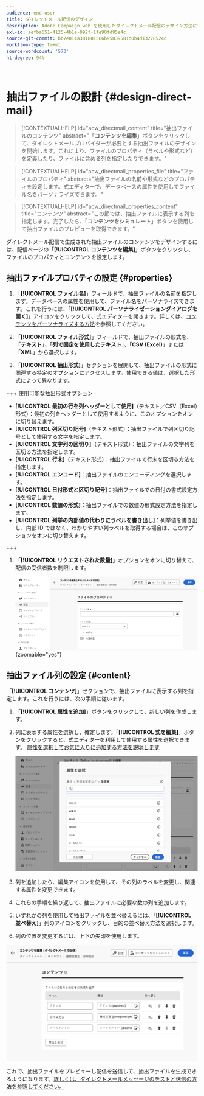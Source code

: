 ```yaml
---
audience: end-user
title: ダイレクトメール配信のデザイン
description: Adobe Campaign web を使用したダイレクトメール配信のデザイン方法について説明します。
exl-id: aefba651-4125-4b1e-992f-1fe90fd95e4c
source-git-commit: bb7e014a381801566b95839581d0b4d13278524d
workflow-type: tm+mt
source-wordcount: '573'
ht-degree: 94%

---
```


# 抽出ファイルの設計 {#design-direct-mail}

>[!CONTEXTUALHELP]
>id="acw_directmail_content"
>title="抽出ファイルのコンテンツ"
>abstract="「**コンテンツを編集**」ボタンをクリックして、ダイレクトメールプロバイダーが必要とする抽出ファイルのデザインを開始します。これにより、ファイルのプロパティ（ラベルや形式など）を定義したり、ファイルに含める列を指定したりできます。"

>[!CONTEXTUALHELP]
>id="acw_directmail_properties_file"
>title="ファイルのプロパティ"
>abstract="抽出ファイルの名前や形式などのプロパティを設定します。式エディターで、データベースの属性を使用してファイル名をパーソナライズできます。"

>[!CONTEXTUALHELP]
>id="acw_directmail_properties_content"
>title="コンテンツ"
>abstract="この節では、抽出ファイルに表示する列を指定します。完了したら、「**コンテンツをシミュレート**」ボタンを使用して抽出ファイルのプレビューを取得できます。"

ダイレクトメール配信で生成された抽出ファイルのコンテンツをデザインするには、配信ページの「**[!UICONTROL コンテンツを編集]**」ボタンをクリックし、ファイルのプロパティとコンテンツを設定します。

## 抽出ファイルプロパティの設定 {#properties}

1. 「**[!UICONTROL ファイル名]**」フィールドで、抽出ファイルの名前を指定します。データベースの属性を使用して、ファイル名をパーソナライズできます。これを行うには、「**[!UICONTROL パーソナライゼーションダイアログを開く]**」アイコンをクリックして、式エディターを開きます。詳しくは、[コンテンツをパーソナライズする方法](../personalization/personalize.md)を参照してください。

1. 「**[!UICONTROL ファイル形式]**」フィールドで、抽出ファイルの形式を、「**テキスト**」、「**列で固定を使用したテキスト**」、「**CSV (Excel)**」または「**XML**」から選択します。

1. 「**[!UICONTROL 抽出形式]**」セクションを展開して、抽出ファイルの形式に関連する特定のオプションにアクセスします。使用できる値は、選択した形式によって異なります。

+++ 使用可能な抽出形式オプション

   * **[!UICONTROL 最初の行を列ヘッダーとして使用]**（テキスト／CSV（Excel）形式）：最初の列をヘッダーとして使用するように、このオプションをオンに切り替えます。
   * **[!UICONTROL 列区切り記号]**（テキスト形式）：抽出ファイルで列区切り記号として使用する文字を指定します。
   * **[!UICONTROL 文字列の区切り]**（テキスト形式）：抽出ファイルの文字列を区切る方法を指定します。
   * **[!UICONTROL 行末]**（テキスト形式）：抽出ファイルで行末を区切る方法を指定します。
   * **[!UICONTROL エンコード]**：抽出ファイルのエンコーディングを選択します。
   * **[!UICONTROL 日付形式と区切り記号]**：抽出ファイルでの日付の書式設定方法を指定します。
   * **[!UICONTROL 数値の形式]**：抽出ファイルでの数値の形式設定方法を指定します。
   * **[!UICONTROL 列挙の内部値の代わりにラベルを書き出し]**：列挙値を書き出し、内部 ID ではなく、わかりやすい列ラベルを取得する場合は、このオプションをオンに切り替えます。

+++

1. 「**[!UICONTROL リクエストされた数量]**」オプションをオンに切り替えて、配信の受信者数を制限します。

   ![](assets/dm-content-details.png){zoomable="yes"}

## 抽出ファイル列の設定 {#content}

「**[!UICONTROL コンテンツ]**」セクションで、抽出ファイルに表示する列を指定します。これを行うには、次の手順に従います。

1. 「**[!UICONTROL 属性を追加]**」ボタンをクリックして、新しい列を作成します。
1. 列に表示する属性を選択し、確定します。「**[!UICONTROL 式を編集]**」ボタンをクリックすると、式エディターを利用して使用する属性を選択できます。 [ 属性を選択してお気に入りに追加する方法を説明します ](../get-started/attributes.md)

   ![](assets/dm-add-attribute.png)

1. 列を追加したら、編集アイコンを使用して、その列のラベルを変更し、関連する属性を変更できます。
1. これらの手順を繰り返して、抽出ファイルに必要な数の列を追加します。
1. いずれかの列を使用して抽出ファイルを並べ替えるには、「**[!UICONTROL 並べ替え]**」列のアイコンをクリックし、目的の並べ替え方法を選択します。
1. 列の位置を変更するには、上下の矢印を使用します。

![](assets/dm-content-attributes.png)

これで、抽出ファイルをプレビューし配信を送信して、抽出ファイルを生成できるようになります。[詳しくは、ダイレクトメールメッセージのテストと送信の方法を参照してください。](send-direct-mail.md)
